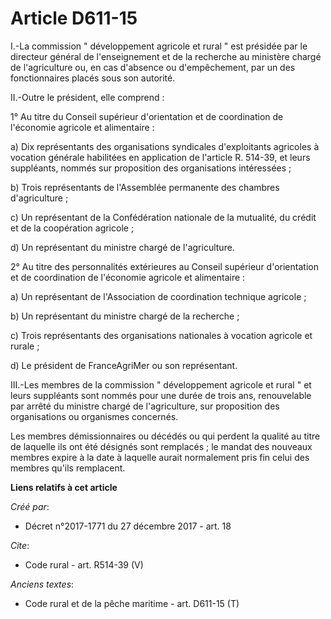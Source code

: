 # Article D611-15

I.-La commission " développement agricole et rural " est présidée par le directeur général de l'enseignement et de la
recherche au ministère chargé de l'agriculture ou, en cas d'absence ou d'empêchement, par un des fonctionnaires placés sous
son autorité. 

II.-Outre le président, elle comprend : 

1° Au titre du Conseil supérieur d'orientation et de coordination de l'économie agricole et alimentaire : 

a) Dix représentants des organisations syndicales d'exploitants agricoles à vocation générale habilitées en application de
l'article R. 514-39, et leurs suppléants, nommés sur proposition des organisations intéressées ; 

b) Trois représentants de l'Assemblée permanente des chambres d'agriculture ; 

c) Un représentant de la Confédération nationale de la mutualité, du crédit et de la coopération agricole ; 

d) Un représentant du ministre chargé de l'agriculture. 

2° Au titre des personnalités extérieures au Conseil supérieur d'orientation et de coordination de l'économie agricole et
alimentaire : 

a) Un représentant de l'Association de coordination technique agricole ; 

b) Un représentant du ministre chargé de la recherche ; 

c) Trois représentants des organisations nationales à vocation agricole et rurale ; 

d) Le président de FranceAgriMer ou son représentant. 

III.-Les membres de la commission " développement agricole et rural " et leurs suppléants sont nommés pour une durée de trois
ans, renouvelable par arrêté du ministre chargé de l'agriculture, sur proposition des organisations ou organismes concernés. 

Les membres démissionnaires ou décédés ou qui perdent la qualité au titre de laquelle ils ont été désignés sont remplacés ;
le mandat des nouveaux membres expire à la date à laquelle aurait normalement pris fin celui des membres qu'ils remplacent.

**Liens relatifs à cet article**

_Créé par_:

  - Décret n°2017-1771 du 27 décembre 2017 - art. 18

_Cite_:

  - Code rural - art. R514-39 (V)

_Anciens textes_:

  - Code rural et de la pêche maritime - art. D611-15 (T)
